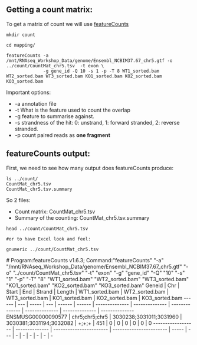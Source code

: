## Getting a count matrix:

To get a matrix of count we will use [featureCounts ](https://www.ncbi.nlm.nih.gov/pubmed/23558742)

```
mkdir count

cd mapping/

featureCounts -a /mnt/RNAseq_Workshop_Data/genome/Ensembl_NCBIM37.67_chr5.gtf -o ../count/CountMat_chr5.tsv  -t exon \
              -g gene_id -Q 10 -s 1 -p -T 8 WT1_sorted.bam WT2_sorted.bam WT3_sorted.bam KO1_sorted.bam KO2_sorted.bam KO3_sorted.bam

```

Important options:

  * -a annotation file
  * -t What is the feature used to count the overlap
  * -g feature to summarise against.
  * -s strandness of the hit: 0: unstrand, 1: forward stranded, 2: reverse stranded.
  * -p count paired reads as __one fragment__

## featureCounts output:

First, we need to see how many output does featureCounts produce:

```
ls ../count/
CountMat_chr5.tsv 
CountMat_chr5.tsv.summary
```

So 2 files:

  * Count matrix: CountMat_chr5.tsv
  * Summary of the counting: CountMat_chr5.tsv.summary

```
head ../count/CountMat_chr5.tsv

#or to have Excel look and feel:

gnumeric ../count/CountMat_chr5.tsv 
```


\# Program:featureCounts v1.6.3; Command:"featureCounts" "-a" "/mnt/RNAseq_Workshop_Data/genome/Ensembl_NCBIM37.67_chr5.gtf" "-o" "../count/CountMat_chr5.tsv" "-t" "exon" "-g" "gene_id" "-Q" "10" "-s" "1" "-p" "-T" "8" "WT1_sorted.bam" "WT2_sorted.bam" "WT3_sorted.bam" "KO1_sorted.bam" "KO2_sorted.bam" "KO3_sorted.bam"
Geneid | Chr | Start | End | Strand | Length | WT1_sorted.bam | WT2_sorted.bam | WT3_sorted.bam | KO1_sorted.bam | KO2_sorted.bam | KO3_sorted.bam
------ | --- | ----- | --- | ------ | ------ | -------------- | -------------- | -------------- | -------------- | -------------- | --------------
ENSMUSG00000090577 | chr5;chr5;chr5 | 3030238;3031011;3031960 | 3030381;3031194;3032082 | +;+;+ | 451 | 0 | 0 | 0 | 0 | 0 | 0
------------------ | -------------- | ----------------------- | ----------------------- | ----- | --- | - | - | - | - | - | -
